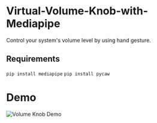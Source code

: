 # Virtual-Volume-Knob-with-Mediapipe
Control your system's volume level by using hand gesture.

## Requirements
`pip install mediapipe`
`pip install pycaw`
# Demo
![Volume Knob Demo](https://user-images.githubusercontent.com/23012970/129007679-297b9698-4d09-4f07-83d9-b684ca731a36.gif)
